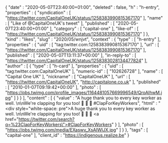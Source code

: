 {
  "date" : "2020-05-07T23:40:00+01:00",
  "deleted" : false,
  "h" : "h-entry",
  "properties" : {
    "syndication" : [ "https://twitter.com/CapitalOneUK/status/1258383990815367170" ],
    "name" : [ "Like of @CapitalOneUK's tweet" ],
    "published" : [ "2020-05-07T23:40:00+01:00" ],
    "category" : [ "capital-one" ],
    "like-of" : [ "https://twitter.com/CapitalOneUK/status/1258383990815367170" ]
  },
  "kind" : "likes",
  "slug" : "2020/05/wnjvt",
  "context" : {
    "type" : [ "h-entry" ],
    "properties" : {
      "uid" : [ "tag:twitter.com:1258383990815367170" ],
      "url" : [ "https://twitter.com/CapitalOneUK/status/1258383990815367170" ],
      "published" : [ "2020-05-07T13:11:37+00:00" ],
      "in-reply-to" : [ "https://twitter.com/CapitalOneUK/status/1258383028134477824" ],
      "author" : [ {
        "type" : [ "h-card" ],
        "properties" : {
          "uid" : [ "tag:twitter.com:CapitalOneUK" ],
          "numeric-id" : [ "102626728" ],
          "name" : [ "Capital One UK" ],
          "nickname" : [ "CapitalOneUK" ],
          "url" : [ "https://twitter.com/CapitalOneUK", "http://capitalone.co.uk" ],
          "published" : [ "2010-01-07T09:19:42+00:00" ],
          "photo" : [ "https://pbs.twimg.com/profile_images/1164481057669996549/QroAIhwM.jpg" ]
        }
      } ],
      "content" : [ {
        "value" : "A huge thank you to every key worker as well. \n\nWe're clapping for you too!  👏 👏 👏 #ClapForKeyWorkers",
        "html" : "<div style=\"white-space: pre\">A huge thank you to every key worker as well. \n\nWe're clapping for you too!  👏 👏 👏 <a href=\"https://twitter.com/search?q=%23ClapForKeyWorkers\">#ClapForKeyWorkers</a></div>"
      } ],
      "photo" : [ "https://pbs.twimg.com/media/EXaswv_XsAIWIJX.jpg" ]
    }
  },
  "tags" : [ "capital-one" ],
  "client_id" : "https://indigenous.realize.be"
}
